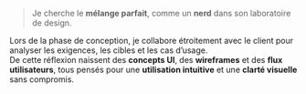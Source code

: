 > Je cherche le **mélange parfait**, comme un **nerd** dans son laboratoire de design.

Lors de la phase de conception, je collabore étroitement avec le client pour analyser les exigences, les cibles et les cas d’usage.  
De cette réflexion naissent des **concepts UI**, des **wireframes** et des **flux utilisateurs**, tous pensés pour une **utilisation intuitive** et une **clarté visuelle** sans compromis.
